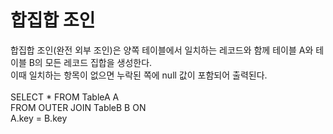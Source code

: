 # 합집합 조인
합집합 조인(완전 외부 조인)은 양쪽 테이블에서 일치하는 레코드와 함께 테이블 A와 테이블 B의 모든 레코드 집합을 생성한다.<br/>
이때 일치하는 항목이 없으면 누락된 쪽에 null 값이 포함되어 출력된다.<br/>
<br/>
SELECT * FROM TableA A<br/>
FROM OUTER JOIN TableB B ON<br/>
A.key = B.key
